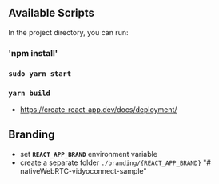 ## Available Scripts

In the project directory, you can run:
### 'npm install'
### `sudo yarn start`
### `yarn build`

* https://create-react-app.dev/docs/deployment/

## Branding

* set **`REACT_APP_BRAND`** environment variable
* create a separate folder `./branding/{REACT_APP_BRAND}`
"# nativeWebRTC-vidyoconnect-sample" 
